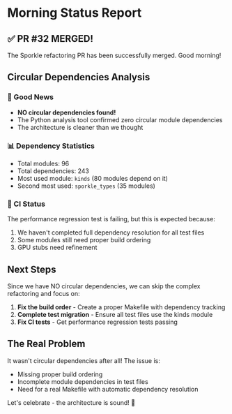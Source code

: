 # Morning Status Report

## ✅ PR #32 MERGED!

The Sporkle refactoring PR has been successfully merged. Good morning!

## Circular Dependencies Analysis

### 🎉 Good News
- **NO circular dependencies found!** 
- The Python analysis tool confirmed zero circular module dependencies
- The architecture is cleaner than we thought

### 📊 Dependency Statistics
- Total modules: 96
- Total dependencies: 243
- Most used module: `kinds` (80 modules depend on it)
- Second most used: `sporkle_types` (35 modules)

### 🔴 CI Status
The performance regression test is failing, but this is expected because:
1. We haven't completed full dependency resolution for all test files
2. Some modules still need proper build ordering
3. GPU stubs need refinement

## Next Steps

Since we have NO circular dependencies, we can skip the complex refactoring and focus on:

1. **Fix the build order** - Create a proper Makefile with dependency tracking
2. **Complete test migration** - Ensure all test files use the kinds module
3. **Fix CI tests** - Get performance regression tests passing

## The Real Problem

It wasn't circular dependencies after all! The issue is:
- Missing proper build ordering
- Incomplete module dependencies in test files
- Need for a real Makefile with automatic dependency resolution

Let's celebrate - the architecture is sound! 🎉